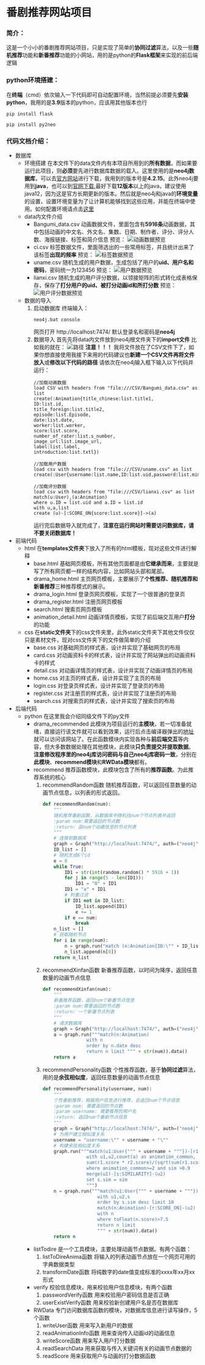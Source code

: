 # 番剧推荐网站项目
### 简介：
这是一个小小的番剧推荐网站项目，只是实现了简单的**协同过滤**算法，以及一些**随机推荐**功能和**新番推荐**功能的小网站，用的是python的**Flask框架**来实现的前后端逻辑
### python环境搭建：
在**终端**（cmd）依次输入一下代码即可自动配置环境，当然前提必须要先**安装python**，我用的是**3.9**版本的python，应该用其他版本也行
```
pip install flask
```
```
pip install py2neo
```

### 代码文档介绍：
- 数据库
    - 环境搭建
        在本文件下的data文件内有本项目所用到的**所有数据**，而如果要运行此项目，则**必须**要先进行数据库数据的载入。这里使用的是**neo4j数据库**，可以去[官方网站](https://neo4j.com/)进行下载，我用到的版本号是**4.2.15**。此外neo4j要用到**java**，也可以到[官网下载](https://www.oracle.com/cn/java/),最好下载**12版本**以上的java，建议使用java12，因为这是官方长期更新的版本。然后就是neo4j和java的**环境变量**的设置，设置环境变量为了让计算机能够找到这些应用，并能在终端中使用。如何配置环境请点击[这里](https://zhuanlan.zhihu.com/p/425239440#:~:text=Neo4j%E7%8E%AF%E5%A2%83%E6%90%AD%E5%BB%BA%201.%E5%87%86%E5%A4%87java%E7%8E%AF%E5%A2%83%20%E2%80%A2jdk15%E4%B8%8B%E8%BD%BD%20%28%E4%B8%8B%E8%BD%BD%E5%9C%B0%E5%9D%80%29%E2%80%A2%E7%8E%AF%E5%A2%83%E9%85%8D%E7%BD%AE%20%23%E6%B7%BB%E5%8A%A0%E7%B3%BB%E7%BB%9F%E7%8E%AF%E5%A2%83%E5%8F%98%E9%87%8F%20JAVA_HOME%20%3D%20%E5%AE%89%E8%A3%85%E8%B7%AF%E5%BE%84,%23%E5%9C%A8Path%E4%B8%AD%E6%B7%BB%E5%8A%A0%20%25JAVA_HOME%25bin%20%23%E6%A3%80%E6%9F%A5%E7%8E%AF%E5%A2%83%20java%20-version%202.%E5%AE%89%E8%A3%85Neo4j%E5%90%AF%E5%8A%A8%20%E2%80%A2Neo4j%E4%B8%8B%E8%BD%BD%20%28%E5%9C%B0%E5%9D%80%29%E2%80%A2%E7%8E%AF%E5%A2%83%E9%85%8D%E7%BD%AE)
    - data内文件介绍
        - Bangumi_data.csv
        动画数据文件，里面包含有**5916条**动画数据，其中包括动画的中文名、外文名、集数、日期、制作者、评分、评分人数、海报链接、标签和简介信息
        预览：
        ![动画数据预览](/img/bangumiData.png)
        - ci.csv
        标签数据文件，里面筛选出的一些常用标签，并且统计出来了该标签**出现的频率**
        预览：
        ![标签数据预览](/img/label.png)
        - uname.csv
        随机生成的用户数据，生成包括了用户的**uid、用户名和密码**，密码统一为123456
        预览：
        ![用户数据预览](/img/user.png)
        - lianxi.csv
        随机生成的用户评分数据，以领接矩阵的形式转化成表格保存，保存了**打分用户的uid、被打分动画id和所打分数**
        预览：
        ![用户评分数据预览](/img/score.png)
    - 数据的导入
        1. 启动数据库
            终端输入：
            ```
            neo4j.bat console
            ```
            网页打开 http://localhost:7474/ 默认登录名和密码是**neo4j**
        2. 数据导入
            首先先将data内文件放到neo4j根文件夹下的**import文件**
            比如我的就在：
            ![路径](/img/lujing.png)
            **注意！！！** 我将文件放在了CSV文件下了，如果你想直接使用我接下来用的代码建议也**新建一个CSV文件再将文件放入**或**修改以下代码的路径**
            请依次在neo4j输入框下输入以下代码并运行：
            ```cypher
            //加载动画数据
            load CSV with headers from "file:///CSV/Bangumi_data.csv" as list
            create(:Animation{title_chinese:list.title1,
            ID:list.id,
            title_foreign:list.title2,
            episode:list.Episode,
            date:list.date,
            worker:list.worker,
            score:list.score,
            number_of_rater:list.s_number,
            image_url:list.image_url,
            label:list.label,
            introduction:list.txtl})
            ```
            ```cypher
            //加载用户数据
            load csv with headers from "file:///CSV/uname.csv" as list
            create(:User{username:list.name,ID:list.uid,password:list.mima})
            ```
            ```cypher
            //加载评分数据
            load csv with headers from "file:///CSV/lianxi.csv" as list
            match(u:User),(a:Animation)
            where u.ID = list.uid and a.ID = list.id
            with u,a,list
            create (u)-[:SCORE_ON{score:list.score}]->(a)
            ```
            运行完后数据导入就完成了，**注意在运行网站时需要访问数据库，请不要关闭数据库！**
- 前端代码
    - html
        在**templates文件夹**下放入了所有的html模板，现对这些文件进行解释
        - base.html
            基础网页模板，所有其他页面都是由**它继承而来**，主要就是写了所有网页都一样的结构内容，比如网站头部和尾部。
        - drama_home.html
            主页网页模板，主要展示了**个性推荐、随机推荐和新番推荐**三种推荐模式的展示。
        - drama_login.html
            登录页网页模板，实现了一个很普通的登录页
        - drama_register.html
            注册页网页模板
        - search.html
            搜索页网页模板
        - animation_detail.html
            动画详情页模板，实现了前后端交互用户**打分**的功能
    - css
        在**static文件夹**下的css文件夹里，此外static文件夹下其他文件仅仅只是素材文件，现对css文件夹下的文件做简单的介绍
        - base.css
            对基础网页的样式表，设计并实现了基础网页的布局
        - card.css
            对动画资料卡的样式表，设计并实现了网站弹出的动画资料卡的样式
        - detail.css
            对动画详情页的样式表，设计并实现了动画详情页的布局
        - home.css
            对主页的样式表，设计并实现了主页的布局
        - login.css
            对登录页样式表，设计并实现了登录页的布局
        - register.css
            对注册页的样式表，设计并实现了注册页的布局
        - search.css
            对搜索页的样式表，设计并实现了搜索页的布局
- 后端代码
    - python
    在这里我会介绍同级文件下的py文件
        - drama_recommended
            此模块为项目运行的**主模块**，若一切准备就绪，直接运行该文件就可以看到效果，运行后点击编译器弹出的[地址](http://127.0.0.1:5000/)就可以访问该网站了。在此函数模块内实现各种与**前后端交互**等内容，但大多数数据处理在其他模块，此模块**只负责提交并提取数据**。**注意修改程序里的neo4j库访问密码与自己neo4j库密码一致**，分别在**此模块**、**recommend模块**和**RWData模块**都有。
        - recommend
            推荐函数模块，此模块包含了所有的**推荐函数**。为此推荐系统的核心
            1. recommendRandom函数
                随机推荐函数，可以返回任意数量的动画节点信息，以列表的形式返回。
                ```python
                def recommendRandom(num):
                    """
                    随机推荐番剧函数，从数据库中随机找num个节点列表并返回
                    :param num:需要返回的节点数
                    :return: 函num个动画信息的节点列表
                    """
                    # 连接到数据库
                    graph = Graph("http://localhost:7474/", auth=("neo4j", "12520123"))
                    ID_list = []
                    # 随机生成6个id
                    e = 0
                    while True:
                        ID1 = str(int(random.random() * 5916 + 1))
                        for j in range(5 - len(ID1)):
                            ID1 = "0" + ID1
                        ID1 = "a" + ID1
                        # 判重过滤
                        if ID1 not in ID_list:
                            ID_list.append(ID1)
                            e += 1
                        if e == num:
                            break
                    n_list = []
                    # 获取随机节点
                    for i in range(num):
                        n = graph.run("match (n:Animation{ID:\"" + ID_list[i] + "\"}) return n").data()
                        n_list.append(n[0])
                    return n_list
                ```
            2. recommendXinfan函数
                新番推荐函数，以时间为降序，返回任意数量的动画节点信息
                ```python
                def recommendXinfan(num):
                    """
                    新番推荐函数，返回num个新番节点信息
                    :param num:需要返回的节点数
                    :return: 一个新番节点列表
                    """
                    # 请求数据库
                    graph = Graph("http://localhost:7474/", auth=("neo4j", "12520123"))
                    a = graph.run("""match(n:Animation)
                                with n
                                order by n.date desc
                                return n limit """ + str(num)).data()
                    return a
                ```
            3. recommendPersonality函数
                个性推荐函数，基于**协同过滤**算法，用的是**余弦相似度**，返回任意数量的动画节点信息
                ```python
                def recommendPersonality(username, num):
                    """
                    个性番剧推荐，根据用户信息进行推荐，会返回num个节点信息
                    :param num: 需要返回的节点数
                    :param username: 需要推荐的用户名
                    :return: 返回num个番剧节点信息
                    """
                    graph = Graph("http://localhost:7474/", auth=("neo4j", "12520123"))
                    # 为用户建立相似度关系
                    username = "username:\"" + username + "\""
                    # 构建余弦相似度关系
                    graph.run("""match(u1:User{""" + username + """})-[r1:SCORE_ON]-(a:Animation)-[r2:SCORE_ON]-(u2:User)
                                with u1,u2,count(a) as animation_common,
                                sum(r1.score * r2.score)/(sqrt(sum(r1.score^2)) * sqrt(sum(r2.score^2))) AS sim
                                where animation_common>=2 and sim >0.9
                                merge(u1)-[s:SIMILARITY]-(u2)
                                set s.sim = sim
                                """)
                    n = graph.run("""match(u1:User{""" + username + """})-[s:SIMILARITY]-(u2:User)
                                    with u1,u2,s
                                    order by s.sim desc limit 10
                                    match(n:Animation)-[r:SCORE_ON]-(u2)
                                    with n
                                    where toFloat(n.score)>7.5
                                    return n limit 
                                    """ + str(num)).data()
                    return n
                ```
        - listTodire
            是一个工具模块，主要处理动画节点数据。有两个函数：
            1. listToDireAnima函数
                将输入的列表动画节点放在一个网页可用的字典数据类型
            2. transformDate函数
                将纯数字的date值变成标准的xxxx年xx月xx形式
        - verify
            校验信息模块，用来校验用户信息模块，有两个函数
            1. passwordVerify函数
                用来校验用户密码信息是否正确
            2. userExistVerify函数
                用来校验新创建用户名是否在数据库
        - RWData
            专门访问数据库函数的模块，对数据库信息进行读写操作，5个函数
            1. writeUser函数
                用来写入新用户的数据
            2. readAnimationInfo函数
                用来查询传入动画id的动画信息
            3. writeScore函数
                用来写入用户打分数据
            4. readSearchData
                用来获取与传入关键词有关的动画节点数据的
            4. readScore
                用来获取用户与动画的打分数据函数